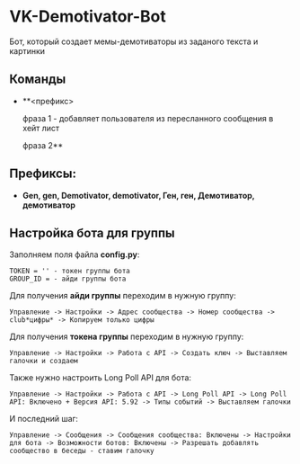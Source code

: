 # VK-Demotivator-Bot
Бот, который создает мемы-демотиваторы из заданого текста и картинки
## Команды

- **<префикс>

    фраза 1  - добавляет пользователя из пересланного сообщения в хейт лист 
    
    фраза 2** 
## Префиксы:
- **Gen, gen, Demotivator, demotivator, Ген, ген, Демотиватор, демотиватор**

## Настройка бота для группы
Заполняем поля файла **config.py**:
```
TOKEN = '' - токен группы бота
GROUP_ID = - айди группы бота
```

Для получения **айди группы** переходим в нужную группу:
```
Управление -> Настройки -> Адрес сообщества -> Номер сообщества -> club*цифры* -> Копируем только цифры
```
Для получения **токена группы** переходим в нужную группу:
```
Управление -> Настройки -> Работа с API -> Создать ключ -> Выставляем галочки и создаем
```
Также нужно настроить Long Poll API для бота:
```
Управление -> Настройки -> Работа с API -> Long Poll API -> Long Poll API: Включено + Версия API: 5.92 -> Типы событий -> Выставляем галочки
```
И последний шаг:
```
Управление -> Сообщения -> Сообщения сообщества: Включены -> Настройки для бота -> Возможности ботов: Включены -> Разрешать добавлять сообщество в беседы - ставим галочку
```
